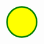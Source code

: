 ﻿</script>
<svg width='100' height='100'>
  <circle cx='50' cy='50' r='40' stroke='green' stroke-width='4' fill='yellow' />
  <script>alert('hacked')</script>
</svg>